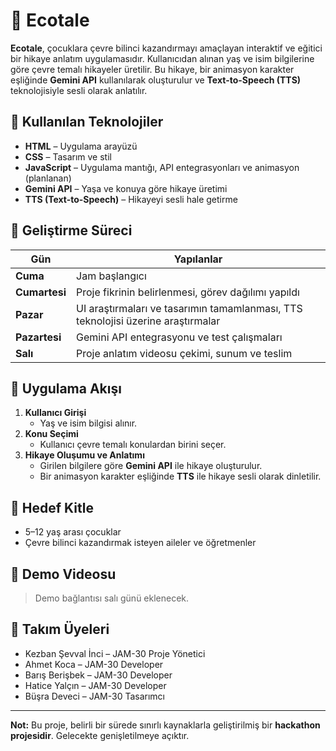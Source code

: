 # 🌱 Ecotale

**Ecotale**, çocuklara çevre bilinci kazandırmayı amaçlayan interaktif ve eğitici bir hikaye anlatım uygulamasıdır. Kullanıcıdan alınan yaş ve isim bilgilerine göre çevre temalı hikayeler üretilir. Bu hikaye, bir animasyon karakter eşliğinde **Gemini API** kullanılarak oluşturulur ve **Text-to-Speech (TTS)** teknolojisiyle sesli olarak anlatılır.

## 🧪 Kullanılan Teknolojiler

- **HTML** – Uygulama arayüzü
- **CSS** – Tasarım ve stil
- **JavaScript** – Uygulama mantığı, API entegrasyonları ve animasyon (planlanan)
- **Gemini API** – Yaşa ve konuya göre hikaye üretimi
- **TTS (Text-to-Speech)** – Hikayeyi sesli hale getirme


## 📆 Geliştirme Süreci

| Gün        | Yapılanlar                                                                 |
|------------|-----------------------------------------------------------------------------|
| **Cuma**   | Jam başlangıcı                                                              |
| **Cumartesi** | Proje fikrinin belirlenmesi, görev dağılımı yapıldı                        |
| **Pazar**  | UI araştırmaları ve tasarımın tamamlanması, TTS teknolojisi üzerine araştırmalar |
| **Pazartesi** | Gemini API entegrasyonu ve test çalışmaları                               |
| **Salı**   | Proje anlatım videosu çekimi, sunum ve teslim                               |

## 🔁 Uygulama Akışı

1. **Kullanıcı Girişi**
   - Yaş ve isim bilgisi alınır.
2. **Konu Seçimi**
   - Kullanıcı çevre temalı konulardan birini seçer.
3. **Hikaye Oluşumu ve Anlatımı**
   - Girilen bilgilere göre **Gemini API** ile hikaye oluşturulur.
   - Bir animasyon karakter eşliğinde **TTS** ile hikaye sesli olarak dinletilir.

## 🎯 Hedef Kitle

- 5–12 yaş arası çocuklar
- Çevre bilinci kazandırmak isteyen aileler ve öğretmenler

## 🎥 Demo Videosu

> Demo bağlantısı salı günü eklenecek.

## 👥 Takım Üyeleri

- Kezban Şevval İnci – JAM-30 Proje Yönetici
- Ahmet Koca – JAM-30 Developer
- Barış Berişbek – JAM-30 Developer
- Hatice Yalçın – JAM-30 Developer
- Büşra Deveci – JAM-30 Tasarımcı


---

**Not:** Bu proje, belirli bir sürede sınırlı kaynaklarla geliştirilmiş bir **hackathon projesidir**. Gelecekte genişletilmeye açıktır.
